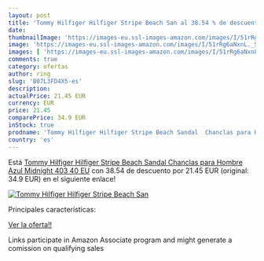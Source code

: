 ```yaml
---
layout: post
title: 'Tommy Hilfiger Hilfiger Stripe Beach San al 38.54 % de descuento'
date: 
thumbnailImage: 'https://images-eu.ssl-images-amazon.com/images/I/51rRg6aNxnL._SL200_.jpg'
image: 'https://images-eu.ssl-images-amazon.com/images/I/51rRg6aNxnL._SL200_.jpg'
images: [ 'https://images-eu.ssl-images-amazon.com/images/I/51rRg6aNxnL._SL200_.jpg' ]
comments: true
category: ofertas
author: ring
slug: 'B07L3FD4X5-es'
description:
actualPrice: 21.45 EUR
currency: EUR
price: 21.45
comparePrice: 34.9 EUR
inStock: true
prodname: 'Tommy Hilfiger Hilfiger Stripe Beach Sandal  Chanclas para Hombre  Azul  Midnight 403   40 EU'
country: 'es'
---
```


Está [Tommy Hilfiger Hilfiger Stripe Beach Sandal  Chanclas para Hombre  Azul  Midnight 403   40 EU](https://www.amazon.es/dp/B07L3FD4X5/?tag=tolees-21) con 38.54 de descuento por 21.45 EUR (original: 34.9 EUR) en el siguiente enlace!

[![Tommy Hilfiger Hilfiger Stripe Beach San](https://images-eu.ssl-images-amazon.com/images/I/51rRg6aNxnL._SL200_.jpg)](https://www.amazon.es/dp/B07L3FD4X5/?tag=tolees-21)

Principales características:


[Ver la oferta!!](https://www.amazon.es/dp/B07L3FD4X5/?tag=tolees-21)

Links participate in Amazon Associate program and might generate a comission on qualifying sales


